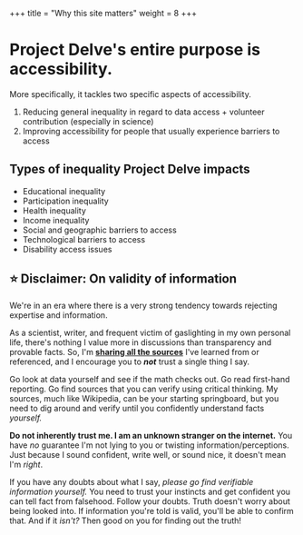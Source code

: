 +++
title = "Why this site matters"
weight = 8
+++

# Project Delve's entire purpose is accessibility.

More specifically, it tackles two specific aspects of accessibility.
1. Reducing general inequality in regard to data access + volunteer contribution (especially in science)
2. Improving accessibility for people that usually experience barriers to access

## Types of inequality Project Delve impacts
- Educational inequality
- Participation inequality
- Health inequality
- Income inequality
- Social and geographic barriers to access
- Technological barriers to access
- Disability access issues

## ⭐ Disclaimer: On validity of information
We're in an era where there is a very strong tendency towards rejecting expertise and information.

As a scientist, writer, and frequent victim of gaslighting in my own personal life, there's nothing I value more in discussions than transparency and provable facts. So, I'm [**sharing all the sources**](https://projectdelve.com/this-site-matters/sources) I've learned from or referenced, and I encourage you to _**not**_ trust a single thing I say.

Go look at data yourself and see if the math checks out. Go read first-hand reporting. Go find sources that you can verify using critical thinking. My sources, much like Wikipedia, can be your starting springboard, but you need to dig around and verify until you confidently understand facts *yourself.*

**Do not inherently trust me. I am an unknown stranger on the internet.** You have *no* guarantee I'm not lying to you or twisting information/perceptions. Just because I sound confident, write well, or sound nice, it doesn't mean I'm *right*.

If you have any doubts about what I say, *please go find verifiable information yourself.* You need to trust your instincts and get confident you can tell fact from falsehood. Follow your doubts. Truth doesn't worry about being looked into. If information you're told is valid, you'll be able to confirm that. And if it *isn't?* Then good on you for finding out the truth!
